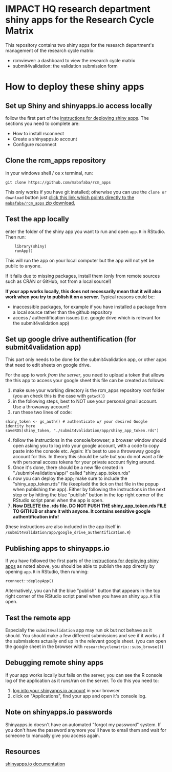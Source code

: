 
# IMPACT HQ research department shiny apps for the Research Cycle Matrix

This repository contains two shiny apps for the research department's management of the research cycle matrix:
- rcmviewer: a dashboard to view the research cycle matrix
- submit4validation: the validation submission form



# How to deploy these shiny apps


## Set up Shiny and shinyapps.io access locally
follow the first part of the [instructions for deploying shiny apps](https://shiny.rstudio.com/articles/shinyapps.html). The sections you need to complete are:

- How to install rsconnect
- Create a shinyapps.io account
- Configure rsconnect

## Clone the rcm_apps repository

in your windows shell / os x terminal, run: 

```
git clone https://github.com/mabafaba/rcm_apps
```
This only works if you have git installed; otherwise you can use the `clone or download` button just [click this link which points directly to the `mabafaba/rcm_apps` zip download.](https://github.com/mabafaba/rcm_apps/archive/master.zip)

## Test the app locally

enter the folder of the shiny app you want to run and open `app.R` in RStudio. Then run:

```
	library(shiny)
	runApp()
```

This will run the app on your local computer but the app will not yet be public to anyone.

If it fails due to missing packages, install them (only from remote sources such as CRAN or GitHub, not from a local source!) 


**If your app works locally, this does not necessarily mean that it will also work when you try to publish it on a server.** Typical reasons could be:

- inaccessible packages, for example if you have installed a package from a local source rather than the github repository
- access / authentification issues (i.e. google drive which is relevant for the submit4validation app)


## Set up google drive authentification (for submit4validation app)

This part only needs to be done for the submit4validation app, or other apps that need to edit sheets on google drive.

For the app to work _from the server_, you need to upload a token that allows the this app to access your google sheet
this file can be created as follows:

1. make sure your working directory is the rcm_apps repository root folder (you an check this is the case with `getwd()`)
2. in the following steps, best to NOT use your personal gmail account. Use a throwaway account!
3. run these two lines of code:
```
shiny_token <- gs_auth() # authenticate w/ your desired Google identity here
saveRDS(shiny_token, "./submit4validation/app/shiny_app_token.rds")
```
4. follow the instructions in the console/browser; a browser window should open asking you to log into your google account, with a code to copy paste into the console etc. Again: It's best to use a throwaway google account for this. In theory this should be safe but you do not want a file with personal access tokens for your private account flying around. 
5. Once it's done, there should be a new file created in "./submit4validation/app/" called "shiny_app_token.rds"
6. now you can deploy the app; make sure to include the "shiny_app_token.rds" file (keep/add the tick on that file in the popup when publishing the app). Either by following the instructions in the next step or by hitting the blue "publish" button in the top right corner of the RStudio script panel when the app is open.
8. **Now DELETE the .rds file. DO NOT PUSH THE shiny_app_token.rds FILE TO GITHUB or share it with anyone. It contains sensitive google authentification info!**

(these instructions are also included in the app itself in `/submit4validation/app/google_drive_authentification.R`)

## Publishing apps to shinyapps.io

If you have followed the first parts of the [instructions for deploying shiny apps](https://shiny.rstudio.com/articles/shinyapps.html) as noted above, you should be able to publish the app directly by opening `app.R` in RStudio, then running:

```
rconnect::deployApp()
```

Alternatively, you can hit the blue "publish" button that appears in the top right corner of the RStudio script panel when you have an shiny `app.R` file open.
 
## Test the remote app

Especially the `submit4validation` app may run ok but not behave as it should. You should make a few different submissions and see if it works / if the submissions actually end up in the relevant google sheet. (you can open the google sheet in the browser with `researchcyclematrix::subs_browse()`)

## Debugging remote shiny apps

If your app works locally but fails on the server, you can see the R console log of the application as it runs/ran on the server. To do this you need to:

1. [log into your shinyapps.io account](https://www.shinyapps.io/admin/#/login?redirect=%2Fdashboard) in your browser
2. click on "Applications", find your app and open it's console log.

## Note on shinyapps.io passwords

Shinyapps.io doesn't have an automated "forgot my password" system. If you don't have the password anymore you'll have to email them and wait for someone to manually give you access again.

## Resources

[shinyapps.io documentation](https://docs.rstudio.com/shinyapps.io/)
